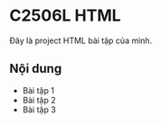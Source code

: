 # C2506L HTML
Đây là project HTML bài tập của mình.

## Nội dung
- Bài tập 1
- Bài tập 2
- Bài tập 3